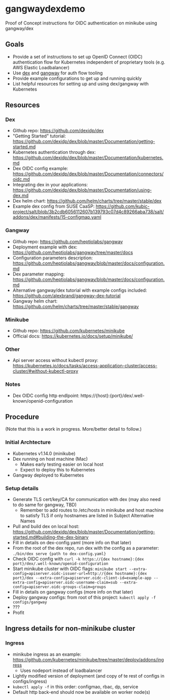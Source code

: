 # gangwaydexdemo
Proof of Concept instructions for OIDC authentication on minikube using gangway/dex

## Goals
- Provide a set of instructions to set up OpenID Connect (OIDC) authentication flow for Kubernetes independent of proprietary tools (e.g. AWS Elastic Loadbalancer) 
- Use [dex](https://github.com/dexidp/dex) and [gangway](https://github.com/heptiolabs/gangway) for auth flow tooling
- Provide example configurations to get up and running quickly
- List helpful resources for setting up and using dex/gangway with Kubernetes

## Resources
### Dex
- Github repo:  https://github.com/dexidp/dex
- "Getting Started" tutorial:  https://github.com/dexidp/dex/blob/master/Documentation/getting-started.md
- Kubernetes authentication through dex:  https://github.com/dexidp/dex/blob/master/Documentation/kubernetes.md
- Dex OIDC config example:  https://github.com/dexidp/dex/blob/master/Documentation/connectors/oidc.md
- Integrating dex in your applications:  https://github.com/dexidp/dex/blob/master/Documentation/using-dex.md
- Dex helm chart:  https://github.com/helm/charts/tree/master/stable/dex
- Example dex config from SUSE CaaSP:  https://github.com/kubic-project/salt/blob/3b2cdb6056112607b139793c07d4c89266aba738/salt/addons/dex/manifests/15-configmap.yaml
### Gangway
- Github repo:  https://github.com/heptiolabs/gangway
- Deployment example with dex:  https://github.com/heptiolabs/gangway/tree/master/docs
- Configuration parameters description:  https://github.com/heptiolabs/gangway/blob/master/docs/configuration.md
- Dex parameter mapping:  https://github.com/heptiolabs/gangway/blob/master/docs/configuration.md
- Alternative gangway/dex tutorial with example configs included:  https://github.com/alexbrand/gangway-dex-tutorial
- Gangway helm chart:  https://github.com/helm/charts/tree/master/stable/gangway
### Minikube
- Github repo:  https://github.com/kubernetes/minikube
- Official docs:  https://kubernetes.io/docs/setup/minikube/
### Other
- Api server access without kubectl proxy:  https://kubernetes.io/docs/tasks/access-application-cluster/access-cluster/#without-kubectl-proxy

### Notes
- Dex OIDC config http endlpoint:  https://{host}:{port}/dex/.well-known/openid-configuration

## Procedure
(Note that this is a work in progress.  More/better detail to follow.)
### Initial Archtecture
- Kubernetes v1.14.0 (minikube)
- Dex running on host machine (Mac)
  - Makes early testing easier on local host
  - Expect to deploy this to Kubernetes
- Gangway deployed to Kubernetes
### Setup details
- Generate TLS cert/key/CA for communication with dex (may also need to do same for gangway, TBD)
  - Remember to add routes to /etc/hosts in minikube and host machine to satisfy TLS if only hostnames are listed in Subject Alternative Names
- Pull and build dex on local host:  https://github.com/dexidp/dex/blob/master/Documentation/getting-started.md#building-the-dex-binary
- Fill in details on dex-config.yaml (more info on that later)
- From the root of the dex repo, run dex with the config as a parameter: `./bin/dex serve {path to dex-config.yaml}`
- Check OIDC config with `curl -k https://{dex hostname}:{dex port}/dex/.well-known/openid-configuration`
- Start minikube cluster with OIDC flags:  `minikube start --extra-config=apiserver.oidc-issuer-url=http://{dex hostname}:{dex port}/dex --extra-config=apiserver.oidc-client-id=example-app --extra-config=apiserver.oidc-username-claim=sub --extra-config=apiserver.oidc-groups-claim=groups`
- Fill in details on gangway configs (more info on that later)
- Deploy gangway configs:  from root of this project:  `kubectl apply -f configs/gangway`
- ???
- Profit


## Ingress details for non-minikube cluster
### Ingress
- minikube ingress as an example:  https://github.com/kubernetes/minikube/tree/master/deploy/addons/ingress
  - Uses nodeport instead of loadbalancer
- Lightly modified version of deployment (and copy of te rest of configs in configs/ingress)
- `kubectl apply -f` in this order: configmao, rbac, dp, service
- Default http back-end should now be available on worker node(s)
